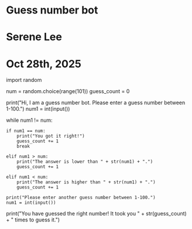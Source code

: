 # Guess number bot
# Serene Lee
# Oct 28th, 2025

import random

num = random.choice(range(101))
guess_count = 0

print("Hi, I am a guess number bot. Please enter a guess number between 1-100.")
num1 = int(input())


while num1 != num:

    if num1 == num:
        print("You got it right!")
        guess_count += 1
        break

    elif num1 > num:
        print("The answer is lower than " + str(num1) + ".")
        guess_count += 1

    elif num1 < num:
        print("The answer is higher than " + str(num1) + ".")
        guess_count += 1
    
    print("Please enter another guess number between 1-100.")
    num1 = int(input())

print("You have guessed the right number! It took you " + str(guess_count) + " times to guess it.")